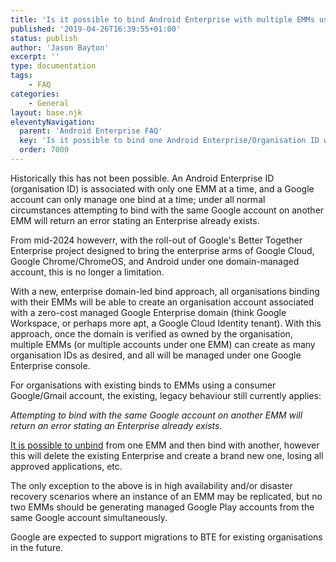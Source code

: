 ```yaml
---
title: 'Is it possible to bind Android Enterprise with multiple EMMs using one account?'
published: '2019-04-26T16:39:55+01:00'
status: publish
author: 'Jason Bayton'
excerpt: ''
type: documentation
tags: 
    - FAQ
categories:
    - General
layout: base.njk
eleventyNavigation:
  parent: 'Android Enterprise FAQ'
  key: 'Is it possible to bind one Android Enterprise/Organisation ID with multiple EMMs?'
  order: 7000
--- 
```


Historically this has not been possible. An Android Enterprise ID (organisation ID) is associated with only one EMM at a time, and a Google account can only manage one bind at a time; under all normal circumstances attempting to bind with the same Google account on another EMM will return an error stating an Enterprise already exists.

From mid-2024 howeverr, with the roll-out of Google's Better Together Enterprise project designed to bring the enterprise arms of Google Cloud, Google Chrome/ChromeOS, and Android under one domain-managed account, this is no longer a limitation. 

With a new, enterprise domain-led bind approach, all organisations binding with their EMMs will be able to create an organisation account associated with a zero-cost managed Google Enterprise domain (think Google Workspace, or perhaps more apt, a Google Cloud Identity tenant). With this approach, once the domain is verified as owned by the organisation, multiple EMMs (or multiple accounts under one EMM) can create as many organisation IDs as desired, and all will be managed under one Google Enterprise console.

For organisations with existing binds to EMMs using a consumer Google/Gmail account, the existing, legacy behaviour still currently applies:

_Attempting to bind with the same Google account on another EMM will return an error stating an Enterprise already exists._

[It is possible to unbind](/android/android-enterprise-faq/delete-the-ae-bind/) from one EMM and then bind with another, however this will delete the existing Enterprise and create a brand new one, losing all approved applications, etc.

The only exception to the above is in high availability and/or disaster recovery scenarios where an instance of an EMM may be replicated, but no two EMMs should be generating managed Google Play accounts from the same Google account simultaneously.

Google are expected to support migrations to BTE for existing organisations in the future.

